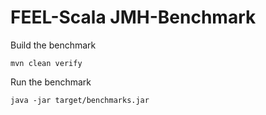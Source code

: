# FEEL-Scala JMH-Benchmark

Build the benchmark

```
mvn clean verify
```

Run the benchmark

```
java -jar target/benchmarks.jar
```